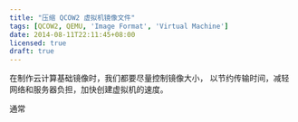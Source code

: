 ```yaml
---
title: "压缩 QCOW2 虚拟机镜像文件"
tags: [QCOW2, QEMU, 'Image Format', 'Virtual Machine']
date: 2014-08-11T22:11:45+08:00
licensed: true
draft: true
---
```


在制作云计算基础镜像时，我们都要尽量控制镜像大小，
以节约传输时间，减轻网络和服务器负担，加快创建虚拟机的速度。

通常
